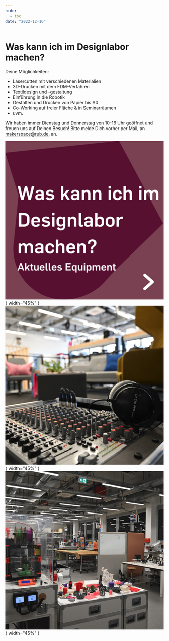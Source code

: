 ```yaml
---
hide:
  - toc
date: "2022-12-16"  
---
```


# Was kann ich im Designlabor machen?

Deine Möglichkeiten:

- Lasercutten mit verschiedenen Materialien
- 3D-Drucken mit dem FDM-Verfahren
- Textildesign und -gestaltung
- Einführung in die Robotik
- Gestalten und Drucken von Papier bis A0
- Co-Working auf freier Fläche & in Seminarräumen
- uvm.

Wir haben immer Dienstag und Donnerstag von 10-16 Uhr geöffnet und freuen uns auf Deinen Besuch!
Bitte melde Dich vorher per Mail, an makerspace@rub.de, an.

![Zu sehen ist ein Mikrofonverstärker und Kompressor von Behringer. Kopfhörer liegen oben auf und im Hintergrund sieht man die Bühne](../medien/2022-12-16a.jpg){ width="45%" } ![Im Vordergrund sieht man die 3D Drucker des Designlabors und im Hintergrund den Robotikbereich und das Textillabor](../medien/2022-12-16b.jpg){ width="45%" } ![Im Vordergrund sieht man unsere Papier-Workstation mit dem Großformatdrucker und Schneideplotter und im Hintergrund ist die Bühne und das Textillabor zu sehen](../medien/2022-12-16c.jpg){ width="45%" }
